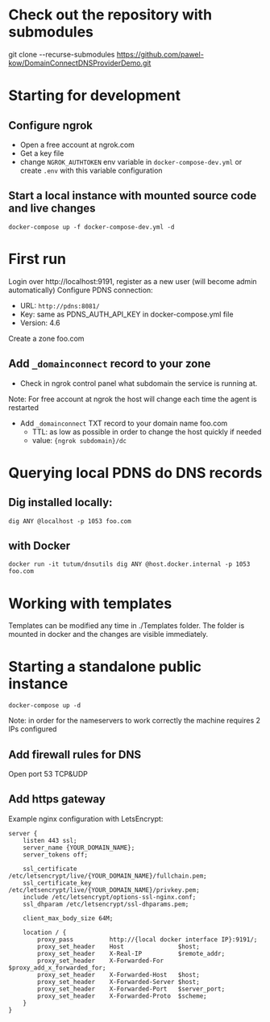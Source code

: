 ﻿# Check out the repository with submodules
git clone --recurse-submodules https://github.com/pawel-kow/DomainConnectDNSProviderDemo.git
# Starting for development

## Configure ngrok
- Open a free account at ngrok.com
- Get a key file
- change `NGROK_AUTHTOKEN` env variable in `docker-compose-dev.yml` or create `.env` with this variable configuration

## Start a local instance with mounted source code and live changes
`docker-compose up -f docker-compose-dev.yml -d`
# First run
Login over http://localhost:9191, register as a new user (will become admin automatically)
Configure PDNS connection:
- URL: `http://pdns:8081/`
- Key: same as PDNS_AUTH_API_KEY in docker-compose.yml file
- Version: 4.6

Create a zone foo.com

## Add `_domainconnect` record to your zone
- Check in ngrok control panel what subdomain the service is running at.

Note: For free account at ngrok the host will change each time the agent is restarted

- Add `_domainconnect` TXT record to your domain name foo.com
  - TTL: as low as possible in order to change the host quickly if needed
  - value: `{ngrok subdomain}/dc`
# Querying local PDNS do DNS records
## Dig installed locally:
`dig ANY @localhost -p 1053 foo.com`
## with Docker
`docker run -it tutum/dnsutils dig ANY @host.docker.internal -p 1053 foo.com`

# Working with templates
Templates can be modified any time in ./Templates folder.
The folder is mounted in docker and the changes are visible immediately.

# Starting a standalone public instance
`docker-compose up -d`

Note: in order for the nameservers to work correctly the machine requires 2 IPs configured

## Add firewall rules for DNS
Open port 53 TCP&UDP

## Add https gateway
Example nginx configuration with LetsEncrypt:
```
server {
    listen 443 ssl;
    server_name {YOUR_DOMAIN_NAME};
    server_tokens off;

    ssl_certificate /etc/letsencrypt/live/{YOUR_DOMAIN_NAME}/fullchain.pem;
    ssl_certificate_key /etc/letsencrypt/live/{YOUR_DOMAIN_NAME}/privkey.pem;
    include /etc/letsencrypt/options-ssl-nginx.conf;
    ssl_dhparam /etc/letsencrypt/ssl-dhparams.pem;

    client_max_body_size 64M;

    location / {
        proxy_pass          http://{local docker interface IP}:9191/;
        proxy_set_header    Host               $host;
        proxy_set_header    X-Real-IP          $remote_addr;
        proxy_set_header    X-Forwarded-For    $proxy_add_x_forwarded_for;
        proxy_set_header    X-Forwarded-Host   $host;
        proxy_set_header    X-Forwarded-Server $host;
        proxy_set_header    X-Forwarded-Port   $server_port;
        proxy_set_header    X-Forwarded-Proto  $scheme;
    }
}
```